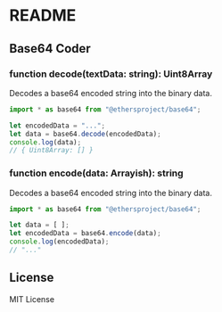 # README

## Base64 Coder

### function decode\(textData: string\): Uint8Array

Decodes a base64 encoded string into the binary data.

```javascript
import * as base64 from "@ethersproject/base64";

let encodedData = "...";
let data = base64.decode(encodedData);
console.log(data);
// { Uint8Array: [] }
```

### function encode\(data: Arrayish\): string

Decodes a base64 encoded string into the binary data.

```javascript
import * as base64 from "@ethersproject/base64";

let data = [ ];
let encodedData = base64.encode(data);
console.log(encodedData);
// "..."
```

## License

MIT License

